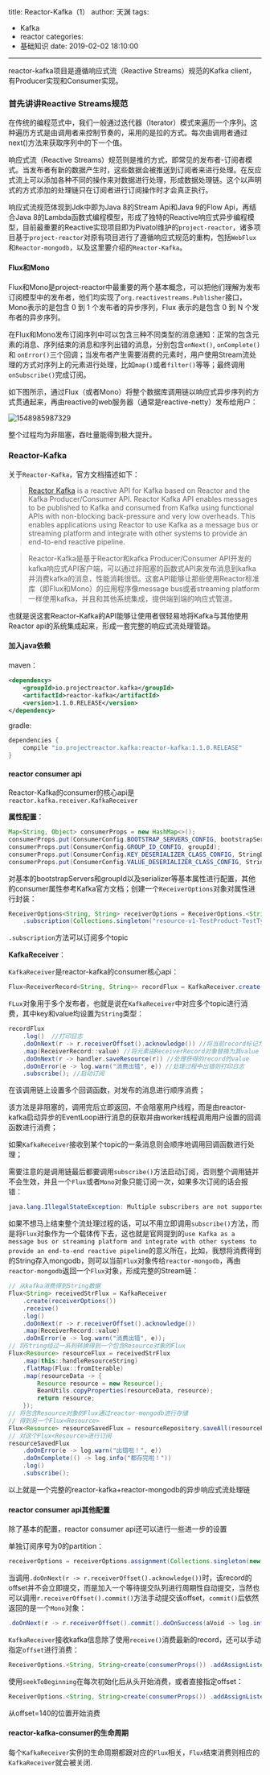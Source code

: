 title: Reactor-Kafka（1）
author: 天渊
tags:
  - Kafka
  - reactor
categories:
  - 基础知识
date: 2019-02-02 18:10:00
---
reactor-kafka项目是遵循响应式流（Reactive Streams）规范的Kafka client，有Producer实现和Consumer实现。
<!-- more -->

### 首先讲讲Reactive Streams规范

在传统的编程范式中，我们一般通过迭代器（Iterator）模式来遍历一个序列。这种遍历方式是由调用者来控制节奏的，采用的是拉的方式。每次由调用者通过 next()方法来获取序列中的下一个值。

响应式流（Reactive Streams）规范则是推的方式，即常见的发布者-订阅者模式。当发布者有新的数据产生时，这些数据会被推送到订阅者来进行处理。在反应式流上可以添加各种不同的操作来对数据进行处理，形成数据处理链。这个以声明式的方式添加的处理链只在订阅者进行订阅操作时才会真正执行。

响应式流规范体现到Jdk中即为Java 8的Stream Api和Java 9的Flow Api，再结合Java 8的Lambda函数式编程模型，形成了独特的Reactive响应式异步编程模型，目前最重要的Reactive实现项目即为Pivatol维护的`project-reactor`，诸多项目基于`project-reactor`对原有项目进行了遵循响应式规范的重构，包括`WebFlux`和`Reactor-mongodb`，以及这里要介绍的`Reactor-Kafka`。

#### Flux和Mono

Flux和Mono是project-reactor中最重要的两个基本概念，可以把他们理解为发布订阅模型中的发布者，他们均实现了`org.reactivestreams.Publisher`接口，Mono表示的是包含 0 到 1 个发布者的异步序列，Flux 表示的是包含 0 到 N 个发布者的异步序列。

在Flux和Mono发布订阅序列中可以包含三种不同类型的消息通知：正常的包含元素的消息、序列结束的消息和序列出错的消息，分别包含`onNext()`, `onComplete()`和 `onError()`三个回调；当发布者产生需要消费的元素时，用户使用Stream流处理的方式对序列上的元素进行处理，比如`map()`或者`filter()`等等；最终调用`onSubscribe()`完成订阅。

如下图所示，通过Flux（或者Mono）将整个数据库调用链以响应式异步序列的方式贯通起来，再由reactive的web服务器（通常是reactive-netty）发布给用户：

![1548985987329](/blog/images/1548985987329.png)

整个过程均为非阻塞，吞吐量能得到极大提升。

### Reactor-Kafka

关于`Reactor-Kafka`，官方文档描述如下：

> [Reactor Kafka](https://projectreactor.io/docs/kafka/release/api/index.html) is a reactive API for Kafka based on Reactor and the Kafka Producer/Consumer API. Reactor Kafka API enables messages to be published to Kafka and consumed from Kafka using functional APIs with non-blocking back-pressure and very low overheads. This enables applications using Reactor to use Kafka as a message bus or streaming platform and integrate with other systems to provide an end-to-end reactive pipeline.

> Reactor-Kafka是基于Reactor和kafka Producer/Consumer API开发的kafka响应式API客户端，可以通过非阻塞的函数式API来发布消息到kafka并消费kafka的消息，性能消耗很低。这套API能够让那些使用Reactor标准库（即Flux和Mono）的应用程序像message bus或者streaming platform一样使用kafka，并且和其他系统集成，提供端到端的响应式管道。

也就是说这套Reactor-Kafka的API能够让使用者很轻易地将Kafka与其他使用Reactor api的系统集成起来，形成一套完整的响应式流处理管路。

#### 加入java依赖

maven：

```xml
<dependency>
    <groupId>io.projectreactor.kafka</groupId>
    <artifactId>reactor-kafka</artifactId>
    <version>1.1.0.RELEASE</version>
</dependency>
```

gradle:

```groovy
dependencies {
    compile "io.projectreactor.kafka:reactor-kafka:1.1.0.RELEASE"
}
```

#### reactor consumer api

Reactor-Kafka的consumer的核心api是`reactor.kafka.receiver.KafkaReceiver`

**属性配置**：

```java
Map<String, Object> consumerProps = new HashMap<>();
consumerProps.put(ConsumerConfig.BOOTSTRAP_SERVERS_CONFIG, bootstrapServers);
consumerProps.put(ConsumerConfig.GROUP_ID_CONFIG, groupId);
consumerProps.put(ConsumerConfig.KEY_DESERIALIZER_CLASS_CONFIG, StringDeserializer.class);
consumerProps.put(ConsumerConfig.VALUE_DESERIALIZER_CLASS_CONFIG, StringDeserializer.class);
```

对基本的bootstrapServers和groupId以及serializer等基本属性进行配置，其他的consumer属性参考Kafka官方文档；创建一个`ReceiverOptions`对象对属性进行封装：

```java
ReceiverOptions<String, String> receiverOptions = ReceiverOptions.<String, String>create(consumerProps())
    .subscription(Collections.singleton("resource-v1-TestProduct-TestType"));
```

`.subscription`方法可以订阅多个topic

**KafkaReceiver**：

`KafkaReceiver`是reactor-kafka的consumer核心api：

```java
Flux<ReceiverRecord<String, String>> recordFlux = KafkaReceiver.create(receiverOptions()).receive();
```

`FLux`对象用于多个发布者，也就是说在`KafkaReceiver`中对应多个topic进行消费，其中key和value均设置为`String`类型：

```java
recordFlux
	.log()	//打印日志
    .doOnNext(r -> r.receiverOffset().acknowledge()) //将当前record标记为已处理
    .map(ReceiverRecord::value) //将元素由ReceiverRecord对象替换为其value
    .doOnNext(r -> handler.saveResource(r)) //处理获得的record的value
    .doOnError(e -> log.warn("消费出错", e)) //处理过程中出错则打印日志
    .subscribe(); //启动订阅
```

在该调用链上设置多个回调函数，对发布的消息进行顺序消费；

该方法是非阻塞的，调用完后立即返回，不会阻塞用户线程，而是由reactor-kafka启动异步的EventLoop进行消息的获取并由worker线程调用用户设置的回调函数进行消费；

如果`KafkaReceiver`接收到某个topic的一条消息则会顺序地调用回调函数进行处理；

需要注意的是调用链最后都要调用`subscribe()`方法启动订阅，否则整个调用链并不会生效，并且一个`Flux`或者`Mono`对象只能订阅一次，如果多次订阅的话会报错：

```java
java.lang.IllegalStateException: Multiple subscribers are not supported for KafkaReceiver flux
```

如果不想马上结束整个流处理过程的话，可以不用立即调用`subscribe()`方法，而是将`Flux`对象作为一个载体传下去，这也就是官网提到的`use Kafka as a message bus or streaming platform and integrate with other systems to provide an end-to-end reactive pipeline`的意义所在，比如，我想将消费得到的String存入mongodb，则可以当前`Flux`对象传给`reactor-mongodb`，再由`reactor-mongodb`返回一个`Flux`对象，形成完整的Stream链：

```java
// 从kafka消费得到String数据
Flux<String> receivedStrFlux = KafkaReceiver
    .create(receiverOptions())
    .receive()
    .log()
    .doOnNext(r -> r.receiverOffset().acknowledge())
    .map(ReceiverRecord::value)
    .doOnError(e -> log.warn("消费出错", e));
// 将String经过一系列转换得到一个包含Resource对象的Flux
Flux<Resource> resourceFlux = receivedStrFlux
	.map(this::handleResourceString)
    .flatMap(Flux::fromIterable)
    .map(resourceData -> {
        Resource resource = new Resource();
        BeanUtils.copyProperties(resourceData, resource);
        return resource;
    });
// 将包含Resource对象的Flux通过reactor-mongodb进行存储
// 得到另一个Flux<Resource>
Flux<Resource> resourceSavedFlux = resourceRepository.saveAll(resourceFlux);
// 对这个Flux<Resource>进行订阅
resourceSavedFlux
	.doOnError(e -> log.warn("出错啦！", e))
    .doOnComplete(() -> log.info("都存完啦！"))
    .log()
    .subscribe();
```

以上就是一个完整的reactor-kafka+reactor-mongodb的异步响应式流处理链

#### reactor consumer api其他配置

除了基本的配置，reactor consumer api还可以进行一些进一步的设置

单独订阅序号为0的partition：

```java
receiverOptions = receiverOptions.assignment(Collections.singleton(new TopicPartition(topic, 0)));
```

当调用`.doOnNext(r -> r.receiverOffset().acknowledge())`时，该record的offset并不会立即提交，而是加入一个等待提交队列进行周期性自动提交，当然也可以调用`r.receiverOffset().commit()`方法手动提交该offset，`commit()`后依然返回的是一个`Mono`对象：

```java
.doOnNext(r -> r.receiverOffset().commit().doOnSuccess(aVoid -> log.info("offset提交成功！")).subscribe())
```

`KafkaReceiver`接收kafka信息除了使用`receive()`消费最新的record，还可以手动指定`offset`进行消费：

```java
ReceiverOptions.<String, String>create(consumerProps())	.addAssignListener(receiverPartitions -> receiverPartitions.forEach(ReceiverPartition::seekToBeginning))		.subscription(Collections.singleton("resource-v1-TestProduct-TestType"));
```

使用`seekToBeginning`在每次初始化后从头开始消费，或者直接指定offset：

```java
ReceiverOptions.<String, String>create(consumerProps())	.addAssignListener(receiverPartitions -> receiverPartitions.forEach(r -> r.seek(140))).subscription(Collections.singleton("resource-v1-TestProduct-TestType"));
```

从offset=140的位置开始消费

#### reactor-kafka-consumer的生命周期

每个`KafkaReceiver`实例的生命周期都跟对应的`Flux`相关，`Flux`结束消费则相应的`KafkaReceiver`就会被关闭.